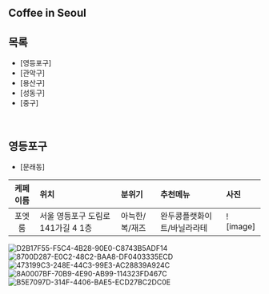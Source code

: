 ## Coffee in Seoul 

## 목록
- [영등포구]
- [관악구]
- [용산구]
- [성동구]
- [중구]


<br/>

## 영등포구
- [문래동]

| 케페이름 | 위치 | 분위기 | 추천메뉴 | 사진 |
|:------:|:------|:------|:------|:------|
| 포엣룸 | 서울 영등포구 도림로141가길 4 1층 | 아늑한/복/재즈 | 완두콩플랫화이트/바닐라라테 |![image]
![D2B17F55-F5C4-4B28-90E0-C8743B5ADF14](https://user-images.githubusercontent.com/101777355/167878025-521d03e5-e985-4e4a-bd78-57b48efd9140.JPG)
![8700D287-E0C2-48C2-BAA8-DF0403335ECD](https://user-images.githubusercontent.com/101777355/167878052-21b4fac2-6942-427a-bd87-decbbf9d2169.JPG)
![473199C3-248E-44C3-99E3-AC28839A924C](https://user-images.githubusercontent.com/101777355/167878062-715dcda7-f8aa-4397-8049-8dbff6639f5c.JPG)
![8A0007BF-70B9-4E90-AB99-114323FD467C](https://user-images.githubusercontent.com/101777355/167878067-352fd3c6-caa5-4345-a30b-131a3b9134af.JPG)
![B5E7097D-314F-4406-BAE5-ECD27BC2DC0E](https://user-images.githubusercontent.com/101777355/167878076-10fa80b4-cd7f-4e21-9b70-bb5ce8a75449.JPG)
